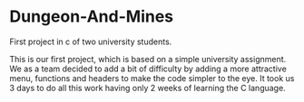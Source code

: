 # Dungeon-And-Mines
First project in c of two university students. 

This is our first project, which is based on a simple university assignment. We as a team decided to add a bit of difficulty by adding a more attractive menu, functions and headers to make the code simpler to the eye. It took us 3 days to do all this work having only 2 weeks of learning the C language.
